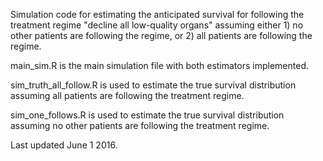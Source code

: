 Simulation code for estimating the anticipated survival for following the treatment
regime "decline all low-quality organs" assuming either 1) no other patients are following the 
regime, or 2) all patients are following the regime.

main_sim.R is the main simulation file with both estimators implemented.

sim_truth_all_follow.R is used to estimate the true survival distribution assuming
all patients are following the treatment regime.

sim_one_follows.R is used to estimate the true survival distribution assuming
no other patients are following the treatment regime.

Last updated June 1 2016.
